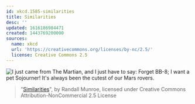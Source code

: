 ```yaml
---
id: xkcd.1585-similarities
title: Similarities
desc: ''
updated: 1616186984471
created: 1443769200000
sources:
  name: xkcd
  url: 'https://creativecommons.org/licenses/by-nc/2.5/'
  license: Creative Commons 2.5
---
```

![I just came from The Martian, and I just have to say: Forget BB-8; I want a pet Sojourner! It's always been the cutest of our Mars rovers.](https://imgs.xkcd.com/comics/similarities.png)
> "[Similarities](https://xkcd.com/1585/)", by Randall Munroe, licensed under Creative Commons Attribution-NonCommercial 2.5 License
